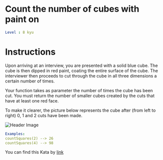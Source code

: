 # Count the number of cubes with paint on

```yaml
Level : 8 kyu
```

# Instructions

Upon arriving at an interview, you are presented with a solid blue cube. The cube is then dipped in red paint, coating the entire surface of the cube. The interviewer then proceeds to cut through the cube in all three dimensions a certain number of times.

Your function takes as parameter the number of times the cube has been cut. You must return the number of smaller cubes created by the cuts that have at least one red face.

To make it clearer, the picture below represents the cube after (from left to right) 0, 1 and 2 cuts have been made.

![Header Image](https://i.imgur.com/36x8Fkv.png)

```yaml
Examples:
countSquares(2) --> 26
countSquares(4) --> 98
```

You can find this Kata by [link](https://www.codewars.com/kata/5763bb0af716cad8fb000580/train/cpp)